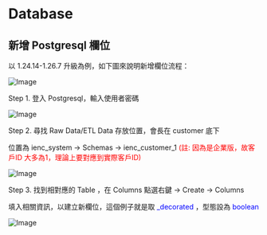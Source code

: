 # Database

## 新增 Postgresql 欄位

以 1.24.14-1.26.7 升級為例，如下圖來說明新增欄位流程：

![Image](Database/Postgresql/TL.png)

Step 1. 登入 Postgresql，輸入使用者密碼

![Image](Database/Postgresql/login.png)

Step 2. 尋找 Raw Data/ETL Data 存放位置，會長在 customer 底下

位置為 ienc_system -> Schemas -> ienc_customer_1 <font color=red>(註: 因為是企業版，故客戶ID 大多為1，理論上要對應到實際客戶ID)</font>

![Image](Database/Postgresql/schema.png)

Step 3. 找到相對應的 Table ，在 Columns 點選右鍵 -> Create -> Columns

填入相關資訊，以建立新欄位，這個例子就是取 <font color=blue>_decorated</font> ，型態設為 <font color=blue>boolean</font>

![Image](Database/Postgresql/create.png)
